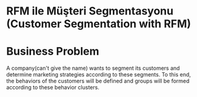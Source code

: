 # RFM ile Müşteri Segmentasyonu (Customer Segmentation with RFM)
# Business Problem

A company(can't give the name) wants to segment its customers and determine marketing strategies according to these segments.
To this end, the behaviors of the customers will be defined and groups will be formed according to these behavior clusters.
